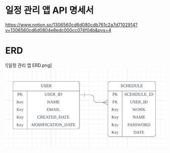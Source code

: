 # 일정 관리 앱 API 명세서
https://www.notion.so/1306560cd6d080cdb761c2a7d7102914?v=1306560cd6d0804e8edc000cc074f04b&pvs=4


# ERD
![일정 관리 앱 ERD.png]![ERD.png](ERD.png)